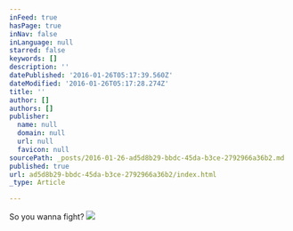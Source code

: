 ```yaml
---
inFeed: true
hasPage: true
inNav: false
inLanguage: null
starred: false
keywords: []
description: ''
datePublished: '2016-01-26T05:17:39.560Z'
dateModified: '2016-01-26T05:17:28.274Z'
title: ''
author: []
authors: []
publisher:
  name: null
  domain: null
  url: null
  favicon: null
sourcePath: _posts/2016-01-26-ad5d8b29-bbdc-45da-b3ce-2792966a36b2.md
published: true
url: ad5d8b29-bbdc-45da-b3ce-2792966a36b2/index.html
_type: Article

---
```

So you wanna fight?
![](https://the-grid-user-content.s3-us-west-2.amazonaws.com/0852c92a-7ed6-4495-b540-daacb2aa6102.jpg)